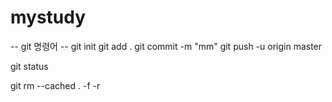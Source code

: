 # mystudy

-- git 명령어 --
git init
git add .
git commit -m "mm"
git push -u origin master

git status

git rm --cached . -f -r
